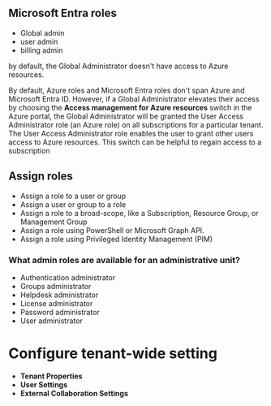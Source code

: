 
## Microsoft Entra roles
- Global admin
- user admin
- billing admin

by default, the Global Administrator doesn't have access to Azure resources.

By default, Azure roles and Microsoft Entra roles don't span Azure and Microsoft Entra ID. However, if a Global Administrator elevates their access by choosing the **Access management for Azure resources** switch in the Azure portal, the Global Administrator will be granted the User Access Administrator role (an Azure role) on all subscriptions for a particular tenant. The User Access Administrator role enables the user to grant other users access to Azure resources. This switch can be helpful to regain access to a subscription

## Assign roles

- Assign a role to a user or group
- Assign a user or group to a role
- Assign a role to a broad-scope, like a Subscription, Resource Group, or Management Group
- Assign a role using PowerShell or Microsoft Graph API.
- Assign a role using Privileged Identity Management (PIM)

### What admin roles are available for an administrative unit?

- Authentication administrator
- Groups administrator
- Helpdesk administrator
- License administrator
- Password administrator
- User administrator


# Configure tenant-wide setting

- **Tenant Properties**
- **User Settings**
- **External Collaboration Settings**
